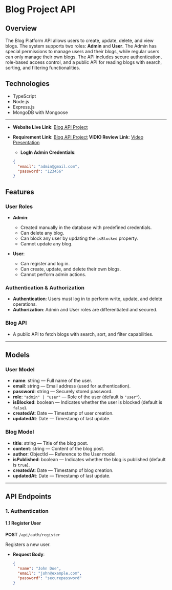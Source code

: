 
# Blog Project API

## Overview

The Blog Platform API allows users to create, update, delete, and view blogs. The system supports two roles: **Admin** and **User**. The Admin has special permissions to manage users and their blogs, while regular users can only manage their own blogs. The API includes secure authentication, role-based access control, and a public API for reading blogs with search, sorting, and filtering functionalities.

## Technologies

- TypeScript
- Node.js
- Express.js
- MongoDB with Mongoose

---

- **Website Live Link**: <a href="https://blog-project-2059.vercel.app" target="_blank" rel="noopener noreferrer">Blog API Project</a>
- **Requirement Link**: <a href="https://github.com/Apollo-Level2-Web-Dev/b4-assignment-3" target="_blank" rel="noopener noreferrer">Blog API Project</a>
  **VIDIO Review Link**: <a href="https://drive.google.com/file/d/1yQAq8_xwQZgoJ15Fi1cNhRQLdzg4Gm3I/view?usp=sharing" target="_blank" rel="noopener noreferrer">Video Presentation</a>


  - **LogIn Admin Credentials**:
  ```json
  {
    "email": "admin@gmail.com",
    "password": "123456"
  }
  

## Features

### User Roles
- **Admin**:
  - Created manually in the database with predefined credentials.
  - Can delete any blog.
  - Can block any user by updating the `isBlocked` property.
  - Cannot update any blog.
  
- **User**:
  - Can register and log in.
  - Can create, update, and delete their own blogs.
  - Cannot perform admin actions.

### Authentication & Authorization
- **Authentication**: Users must log in to perform write, update, and delete operations.
- **Authorization**: Admin and User roles are differentiated and secured.

### Blog API
- A public API to fetch blogs with search, sort, and filter capabilities.

---

## Models

### User Model
- **name**: string — Full name of the user.
- **email**: string — Email address (used for authentication).
- **password**: string — Securely stored password.
- **role**: `"admin" | "user"` — Role of the user (default is `"user"`).
- **isBlocked**: boolean — Indicates whether the user is blocked (default is `false`).
- **createdAt**: Date — Timestamp of user creation.
- **updatedAt**: Date — Timestamp of last update.

### Blog Model
- **title**: string — Title of the blog post.
- **content**: string — Content of the blog post.
- **author**: ObjectId — Reference to the User model.
- **isPublished**: boolean — Indicates whether the blog is published (default is `true`).
- **createdAt**: Date — Timestamp of blog creation.
- **updatedAt**: Date — Timestamp of last update.

---

## API Endpoints

### 1. Authentication

#### 1.1 Register User
**POST** `/api/auth/register`

Registers a new user.

- **Request Body**:
  ```json
  {
    "name": "John Doe",
    "email": "john@example.com",
    "password": "securepassword"
  }


